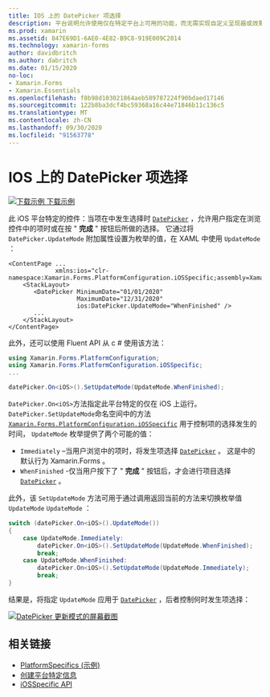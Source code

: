 ```yaml
---
title: IOS 上的 DatePicker 项选择
description: 平台说明允许使用仅在特定平台上可用的功能，而无需实现自定义呈现器或效果。 本文介绍如何使用特定于 iOS 平台的来控制何时在 DatePicker 中进行项目选择。
ms.prod: xamarin
ms.assetid: 847E69D1-6AE0-4E82-B9C8-919E009C2014
ms.technology: xamarin-forms
author: davidbritch
ms.author: dabritch
ms.date: 01/15/2020
no-loc:
- Xamarin.Forms
- Xamarin.Essentials
ms.openlocfilehash: f8b98d103021864aeb589787224f90bdaed17146
ms.sourcegitcommit: 122b8ba3dcf4bc59368a16c44e71846b11c136c5
ms.translationtype: MT
ms.contentlocale: zh-CN
ms.lasthandoff: 09/30/2020
ms.locfileid: "91563778"
---
```

# <a name="datepicker-item-selection-on-ios"></a>IOS 上的 DatePicker 项选择

[![下载示例](~/media/shared/download.png) 下载示例](https://docs.microsoft.com/samples/xamarin/xamarin-forms-samples/userinterface-platformspecifics)

此 iOS 平台特定的控件：当项在中发生选择时 [`DatePicker`](xref:Xamarin.Forms.DatePicker) ，允许用户指定在浏览控件中的项时或在按 " **完成** " 按钮后所做的选择。 它通过将 `DatePicker.UpdateMode` 附加属性设置为枚举的值，在 XAML 中使用 `UpdateMode` ：

```xaml
<ContentPage ...
             xmlns:ios="clr-namespace:Xamarin.Forms.PlatformConfiguration.iOSSpecific;assembly=Xamarin.Forms.Core">
    <StackLayout>
       <DatePicker MinimumDate="01/01/2020"
                   MaximumDate="12/31/2020"
                   ios:DatePicker.UpdateMode="WhenFinished" />
       ...
    </StackLayout>
</ContentPage>
```

此外，还可以使用 Fluent API 从 c # 使用该方法：

```csharp
using Xamarin.Forms.PlatformConfiguration;
using Xamarin.Forms.PlatformConfiguration.iOSSpecific;
...

datePicker.On<iOS>().SetUpdateMode(UpdateMode.WhenFinished);
```

`DatePicker.On<iOS>`方法指定此平台特定的仅在 iOS 上运行。 `DatePicker.SetUpdateMode`命名空间中的方法 [`Xamarin.Forms.PlatformConfiguration.iOSSpecific`](xref:Xamarin.Forms.PlatformConfiguration.iOSSpecific) 用于控制项的选择发生的时间， `UpdateMode` 枚举提供了两个可能的值：

- `Immediately` –当用户浏览中的项时，将发生项选择 [`DatePicker`](xref:Xamarin.Forms.DatePicker) 。 这是中的默认行为 Xamarin.Forms 。
- `WhenFinished` -仅当用户按下了 " **完成** " 按钮后，才会进行项目选择 [`DatePicker`](xref:Xamarin.Forms.DatePicker) 。

此外，该 `SetUpdateMode` 方法可用于通过调用返回当前的方法来切换枚举值 `UpdateMode` `UpdateMode` ：

```csharp
switch (datePicker.On<iOS>().UpdateMode())
{
    case UpdateMode.Immediately:
        datePicker.On<iOS>().SetUpdateMode(UpdateMode.WhenFinished);
        break;
    case UpdateMode.WhenFinished:
        datePicker.On<iOS>().SetUpdateMode(UpdateMode.Immediately);
        break;
}
```

结果是，将指定 `UpdateMode` 应用于 [`DatePicker`](xref:Xamarin.Forms.DatePicker) ，后者控制何时发生项选择：

[![DatePicker 更新模式的屏幕截图](datepicker-selection-images/datepicker-updatemode.png "DatePicker UpdateMode 特定于平台")](datepicker-selection-images/datepicker-updatemode-large.png#lightbox "DatePicker UpdateMode 特定于平台")

## <a name="related-links"></a>相关链接

- [PlatformSpecifics (示例) ](/samples/xamarin/xamarin-forms-samples/userinterface-platformspecifics)
- [创建平台特定信息](~/xamarin-forms/platform/platform-specifics/index.md#creating-platform-specifics)
- [iOSSpecific API](xref:Xamarin.Forms.PlatformConfiguration.iOSSpecific)